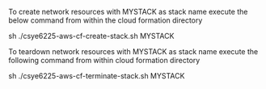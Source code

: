 
To create network resources with MYSTACK as stack name execute the below command from within the cloud formation directory

sh ./csye6225-aws-cf-create-stack.sh MYSTACK


To teardown network resources with MYSTACK as stack name execute the following command from within cloud formation directory

sh ./csye6225-aws-cf-terminate-stack.sh MYSTACK


